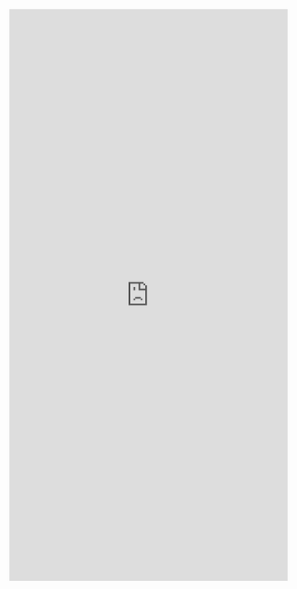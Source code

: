 
<div id="disqus_thread"><iframe id="dsq-app53" name="dsq-app53" allowtransparency="true" frameborder="0" scrolling="no" tabindex="0" title="Disqus" width="100%" src="https://disqus.com/embed/comments/?base=default&amp;f=rpubs&amp;t_i=pub-579571&amp;t_u=https%3A%2F%2Frpubs.com%2Fallisonbaileyr14%2F579571&amp;t_d=RPubs%20-%20Hawaii%20Land%20Use&amp;t_t=RPubs%20-%20Hawaii%20Land%20Use&amp;s_o=default#version=0ba02a5f282a11b5f8f45de79e029f97" horizontalscrolling="no" verticalscrolling="no" style="width: 1px !important; min-width: 100% !important; border: none !important; overflow: hidden !important; height: 1033px !important;"></iframe><iframe id="indicator-north" name="indicator-north" allowtransparency="true" frameborder="0" scrolling="no" tabindex="0" title="Disqus" style="width: 1px !important; border: none !important; overflow: hidden !important; top: 0px !important; min-width: 1px !important; max-width: 1px !important; position: fixed !important; z-index: 2147483646 !important; height: 29px !important; min-height: 29px !important; max-height: 29px !important; display: none !important;"></iframe><iframe id="indicator-south" name="indicator-south" allowtransparency="true" frameborder="0" scrolling="no" tabindex="0" title="Disqus" style="width: 1px !important; border: none !important; overflow: hidden !important; bottom: 0px !important; min-width: 1px !important; max-width: 1px !important; position: fixed !important; z-index: 2147483646 !important; height: 29px !important; min-height: 29px !important; max-height: 29px !important; display: none !important;"></iframe></div>
</div>

</div>


<iframe style="display: none;"></iframe></body></html>
